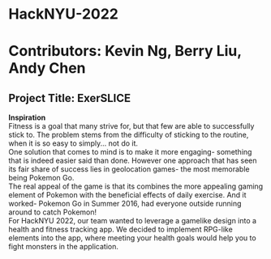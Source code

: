# HackNYU-2022

# Contributors: Kevin Ng, Berry Liu, Andy Chen

## Project Title: ExerSLICE

**Inspiration**<br>
Fitness is a goal that many strive for, but that few are able to successfully stick to. The problem stems from the difficulty of sticking to the routine, when it is so easy to simply... not do it.<br>
One solution that comes to mind is to make it more engaging- something that is indeed easier said than done. However one approach that has seen its fair share of success lies in geolocation games- the most memorable being Pokemon Go. <br>
The real appeal of the game is that its combines the more appealing gaming element of Pokemon with the beneficial effects of daily exercise. And it worked- Pokemon Go in Summer 2016, had everyone outside running around to catch Pokemon!<br>
For HackNYU 2022, our team wanted to leverage a gamelike design into a health and fitness tracking app. We decided to implement RPG-like elements into the app, where meeting your health goals would help you to fight monsters in the application. <br>
